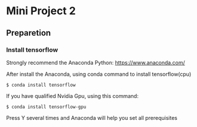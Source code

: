# Mini Project 2

## Preparetion

### Install tensorflow
Strongly recommend the Anaconda Python:
https://www.anaconda.com/

After install the Anaconda, using conda command to install tensorflow(cpu)
```
$ conda install tensorflow
```
If you have qualified Nvidia Gpu, using this command:
```
$ conda install tensorflow-gpu
```
Press Y several times and Anaconda will help you set all prerequisites
